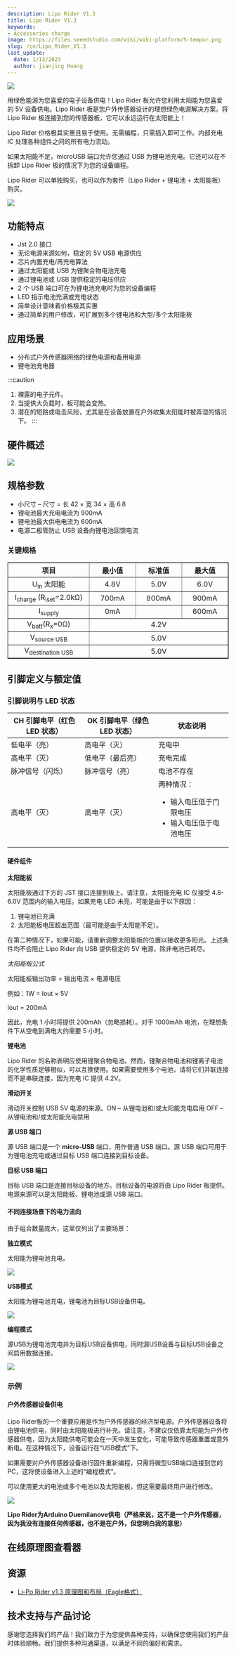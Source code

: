 ```yaml
---
description: Lipo Rider V1.3
title: Lipo Rider V1.3
keywords:
- Accessories charge
image: https://files.seeedstudio.com/wiki/wiki-platform/S-tempor.png
slug: /cn/Lipo_Rider_V1.3
last_update:
  date: 1/13/2023
  author: jianjing Huang
---
```


![](https://files.seeedstudio.com/wiki/Lipo_Rider_V1.3/img/LiPo-Rider-v1.3.jpg)

用绿色能源为您喜爱的电子设备供电！Lipo Rider 板允许您利用太阳能为您喜爱的 5V 设备供电。Lipo Rider 板是您户外传感器设计的理想绿色电源解决方案。将 Lipo Rider 板连接到您的传感器板，它可以永远运行在太阳能上！

Lipo Rider 价格极其实惠且易于使用。无需编程，只需插入即可工作。内部充电 IC 处理各种组件之间的所有电力流动。

如果太阳能不足，microUSB 端口允许您通过 USB 为锂电池充电。它还可以在不拆卸 Lipo Rider 板的情况下为您的设备编程。

Lipo Rider 可以单独购买，也可以作为套件（Lipo Rider + 锂电池 + 太阳能板）购买。

[![](https://files.seeedstudio.com/wiki/common/Get_One_Now_Banner.png)](https://www.seeedstudio.com/Lipo-Rider-v1.3-p-2403.html)

功能特点
--------

- Jst 2.0 接口
- 无论电源来源如何，稳定的 5V USB 电源供应
- 芯片内置充电/再充电算法
- 通过太阳能或 USB 为锂聚合物电池充电
- 通过锂电池或 USB 提供稳定的电压供应
- 2 个 USB 端口可在为锂电池充电时为您的设备编程
- LED 指示电池充满或充电状态
- 简单设计意味着价格极其实惠
- 通过简单的用户修改，可扩展到多个锂电池和大型/多个太阳能板

应用场景
--------

- 分布式户外传感器网络的绿色电源和备用电源
- 锂电池充电器

:::caution

1. 裸露的电子元件。
2. 当提供大负载时，板可能会变热。
3. 潜在的短路或电击风险，尤其是在设备放置在户外收集太阳能时被弄湿的情况下。
:::

硬件概述
--------

![](https://files.seeedstudio.com/wiki/Lipo_Rider_V1.3/img/Lipo-rider-blockdiagram.JPG)

规格参数
--------

- 小尺寸 – 尺寸 = 长 42 × 宽 34 × 高 6.8
- 锂电池最大充电电流为 900mA
- 锂电池最大供电电流为 600mA
- 电源二极管防止 USB 设备向锂电池回馈电流

### 关键规格

<table border="1">
<tr>
<th>
项目
</th>
<th>
最小值
</th>
<th>
标准值
</th>
<th>
最大值
</th>
</tr>
<tr align="center">
<td width="400">
U<sub>in</sub> 太阳能
</td>
<td width="200">
4.8V
</td>
<td width="200">
5.0V
</td>
<td width="200">
6.0V
</td>
</tr>
<tr align="center">
<td>
I<sub>charge</sub> (R<sub>Iset</sub>=2.0kΩ)
</td>
<td>
700mA
</td>
<td>
800mA
</td>
<td>
900mA
</td>
</tr>
<tr align="center">
<td>
I<sub>supply</sub>
</td>
<td>
0mA
</td>
<td>
</td>
<td>
600mA
</td>
</tr>
<tr align="center">
<td>
V<sub>batt</sub>(R<sub>x</sub>=0Ω)
</td>
<td colspan="3" rowspan="1">
4.2V
</td>
</tr>
<tr align="center">
<td>
V<sub>source USB</sub>
</td>
<td colspan="3" rowspan="1">
5.0V
</td>
</tr>
<tr align="center">
<td>
V<sub>destination USB</sub>
</td>
<td colspan="3" rowspan="1">
5.0V
</td>
</tr>
</table>

引脚定义与额定值
-----------------

### 引脚说明与 LED 状态

<table>
<colgroup>
<col width="33%" />
<col width="33%" />
<col width="33%" />
</colgroup>
<thead>
<tr class="header">
<th>CH 引脚电平（红色 LED 状态）</th>
<th>OK 引脚电平（绿色 LED 状态）</th>
<th>状态说明</th>
</tr>
</thead>
<tbody>
<tr class="odd">
<td>低电平（亮）</td>
<td>高电平（灭）</td>
<td>充电中</td>
</tr>
<tr class="even">
<td>高电平（灭）</td>
<td>低电平（最后亮）</td>
<td>充电完成</td>
</tr>
<tr class="odd">
<td>脉冲信号（闪烁）</td>
<td>脉冲信号（亮）</td>
<td>电池不存在</td>
</tr>
<tr class="even">
<td>高电平（灭）</td>
<td>高电平（灭）</td>
<td>
两种情况：
<ul>
<li>输入电压低于门限电压</li>
<li>输入电压低于电池电压</li>
</ul>
</td>
</tr>
</tbody>
</table>

#### 硬件组件

**太阳能板**

太阳能板通过下方的 JST 接口连接到板上。请注意，太阳能充电 IC 仅接受 4.8-6.0V 范围内的输入电压。如果充电 LED 未亮，可能是由于以下原因：

1. 锂电池已充满
2. 太阳能板电压超出范围（最可能是由于太阳能不足）。

在第二种情况下，如果可能，请重新调整太阳能板的位置以接收更多阳光。上述条件均不会阻止 Lipo Rider 向 USB 提供稳定的 5V 电源，除非电池已耗尽。

*太阳能板公式*

太阳能板输出功率 = 输出电流 × 电源电压

例如：1W = Iout × 5V

Iout = 200mA

因此，充电 1 小时将提供 200mAh（忽略损耗）。对于 1000mAh 电池，在理想条件下从空电到满电大约需要 5 小时。

**锂电池**

Lipo Rider 的名称表明应使用锂聚合物电池。然而，锂聚合物电池和锂离子电池的化学性质足够相似，可以互换使用。如果需要使用多个电池，请将它们并联连接而不是串联连接，因为充电 IC 提供 4.2V。

**滑动开关**

滑动开关控制 USB 5V 电源的来源。ON – 从锂电池和/或太阳能充电启用 OFF – 从锂电池和/或太阳能充电禁用

**源 USB 端口**

源 USB 端口是一个 **micro-USB** 端口，用作普通 USB 端口。源 USB 端口可用于为锂电池充电或通过目标 USB 端口连接到目标设备。

**目标 USB 端口**

目标 USB 端口是连接目标设备的地方。目标设备的电源将由 Lipo Rider 板提供。电源来源可以是太阳能板、锂电池或源 USB 端口。

#### 不同连接场景下的电力流向

由于组合数量庞大，这里仅列出了主要场景：

**独立模式**

太阳能为锂电池充电。

![](https://files.seeedstudio.com/wiki/Lipo_Rider_V1.3/img/Lipo-Rider-v1.2-standalone.JPG)

**USB模式**

太阳能为锂电池充电，锂电池为目标USB设备供电。

![](https://files.seeedstudio.com/wiki/Lipo_Rider_V1.3/img/Lipo-Rider-v1.2-usb.JPG)

**编程模式**

源USB为锂电池充电并为目标USB设备供电，同时源USB设备与目标USB设备之间启用数据连接。

![](https://files.seeedstudio.com/wiki/Lipo_Rider_V1.3/img/Lipo-Rider-v1.2-program.JPG)

### 示例

#### 户外传感器设备供电

Lipo Rider板的一个重要应用是作为户外传感器的经济型电源。户外传感器设备将由锂电池供电，同时由太阳能板进行补充。请注意，不建议仅依靠太阳能为户外传感器供电，因为太阳能供电可能会在一天中发生变化，可能导致传感器重置或意外断电。在这种情况下，设备运行在“USB模式”下。

如果需要对户外传感器设备进行固件重新编程，只需将微型USB端口连接到您的PC，这将使设备进入上述的“编程模式”。

可以使用更大的电池或多个电池以及太阳能板，但这需要最终用户进行修改。

![](https://files.seeedstudio.com/wiki/Lipo_Rider_V1.3/img/LiPo-Rider-v1.3_example.jpg)

**Lipo Rider为Arduino Duemilanove供电（严格来说，这不是一个户外传感器，因为我没有连接任何传感器，也不是在户外，但您明白我的意思）**

## 在线原理图查看器

<div className="altium-ecad-viewer" data-project-src="https://files.seeedstudio.com/wiki/Lipo_Rider_V1.3/res/Li-Po_Rider_v1.3_sch_pcb.zip" style={{borderRadius: '0px 0px 4px 4px', height: 500, borderStyle: 'solid', borderWidth: 1, borderColor: 'rgb(241, 241, 241)', overflow: 'hidden', maxWidth: 1280, maxHeight: 700, boxSizing: 'border-box'}}>
</div>

资源
---------

- [Li-Po Rider v1.3 原理图和布局（Eagle格式）](https://files.seeedstudio.com/wiki/Lipo_Rider_V1.3/res/Li-Po_Rider_v1.3_sch_pcb.zip)

<!-- 此Markdown文件来源于 https://www.seeedstudio.com/wiki/Lipo_Rider_V1.3 -->

## 技术支持与产品讨论

感谢您选择我们的产品！我们致力于为您提供各种支持，以确保您使用我们的产品时体验顺畅。我们提供多种沟通渠道，以满足不同的偏好和需求。

<div class="button_tech_support_container">
<a href="https://forum.seeedstudio.com/" class="button_forum"></a> 
<a href="https://www.seeedstudio.com/contacts" class="button_email"></a>
</div>

<div class="button_tech_support_container">
<a href="https://discord.gg/eWkprNDMU7" class="button_discord"></a> 
<a href="https://github.com/Seeed-Studio/wiki-documents/discussions/69" class="button_discussion"></a>
</div>